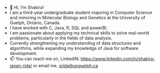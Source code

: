 - 👋 Hi, I’m Shakira!
- I am a third-year undergraduate student majoring in Computer Science and minoring in Molecular Biology and Genetics at the University of Guelph, Ontario, Canada.
- I have worked with C, Java, R, SQL and powerBI.
- I am passionate about applying my technical skills to solve real-world problems, particularly in the fields of data analysis.
- Currently strengthening my understanding of data structures and algorithms, while expanding my knowledge of Java for software development.
- 📫 You can reach me on, LinkedIN: https://www.linkedin.com/in/shakira-janan-rida/ or email me, srida@uoguelph.ca
